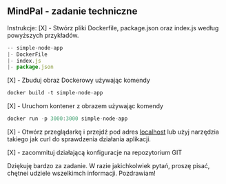 ## MindPal - zadanie techniczne

Instrukcje:
[X] - Stwórz pliki Dockerfile, package.json oraz index.js według powyższych przykładów.
```js
-- simple-node-app
|- DockerFile
|- index.js
|- package.json
```

[X] - Zbuduj obraz Dockerowy używając komendy
```js
docker build -t simple-node-app 
```

[X] - Uruchom kontener z obrazem używając komendy 
```js
docker run -p 3000:3000 simple-node-app
```

[X] - Otwórz przeglądarkę i przejdź pod adres [localhost](http://localhost:3000) lub użyj narzędzia takiego jak curl do sprawdzenia działania aplikacji.

[X] - zacommituj działającą konfiguracje na repozytorium GIT

Dziękuję bardzo za zadanie. W razie jakichkolwiek pytań, proszę pisać, chętnei udziele wszelkimch informacji.
Pozdrawiam!